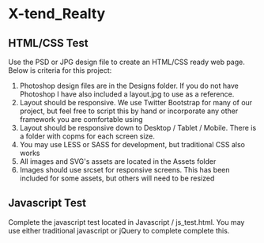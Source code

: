 # X-tend_Realty

## HTML/CSS Test
Use the PSD or JPG design file to create an HTML/CSS ready web page. Below is criteria for this project:
1. Photoshop design files are in the Designs folder. If you do not have Photoshop I have also included a layout.jpg to use as a reference. 
2. Layout should be responsive. We use Twitter Bootstrap for many of our project, but feel free to script this by hand or incorporate any other framework you are comfortable using 
3. Layout should be responsive down to Desktop / Tablet / Mobile. There is a folder with copms for each screen size.
4. You may use LESS or SASS for development, but traditional CSS also works
5. All images and SVG's assets are located in the Assets folder
6. Images should use srcset for responsive screens. This has been included for some assets, but others will need to be resized


## Javascript Test
Complete the javascript test located in Javascript / js_test.html. You may use either traditional javascript or jQuery to complete complete this. 


